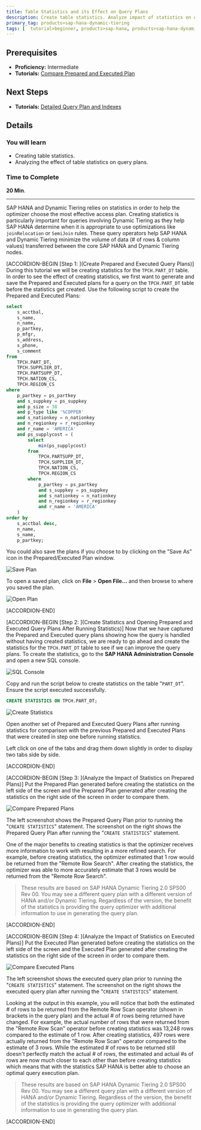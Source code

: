 ```yaml
---
title: Table Statistics and its Effect on Query Plans
description: Create table statistics. Analyze impact of statistics on query plans.
primary_tag: products>sap-hana-dynamic-tiering
tags: [  tutorial>beginner, products>sap-hana, products>sap-hana-dynamic-tiering, products>sap-hana-studio, topic>big-data, topic>sql ]
---
```

## Prerequisites
 - **Proficiency:** Intermediate
 - **Tutorials:** [Compare Prepared and Executed Plan](https://www.sap.com/developer/tutorials/dt-query-processing-part2.html)

## Next Steps
 - **Tutorials:** [Detailed Query Plan and Indexes](https://www.sap.com/developer/tutorials/dt-query-processing-part4.html)

## Details
### You will learn
 - Creating table statistics.
 - Analyzing the effect of table statistics on query plans.

### Time to Complete
**20 Min**.

---

SAP HANA and Dynamic Tiering relies on statistics in order to help the optimizer choose the most effective access plan. Creating statistics is particularly important for queries involving Dynamic Tiering as they help SAP HANA determine when it is appropriate to use optimizations like `joinRelocation` or `SemiJoin` rules. These query operators help SAP HANA and Dynamic Tiering minimize the volume of data (# of rows & column values) transferred between the core SAP HANA and Dynamic Tiering nodes.

[ACCORDION-BEGIN [Step 1: ](Create Prepared and Executed Query Plans)]
During this tutorial we will be creating statistics for the `TPCH.PART_DT` table. In order to see the effect of creating statistics, we first want to generate and save the Prepared and Executed plans for a query on the `TPCH.PART_DT` table before the statistics get created. Use the following script to create the Prepared and Executed Plans:

``` sql
select
	s_acctbal,
	s_name,
	n_name,
	p_partkey,
	p_mfgr,
	s_address,
	s_phone,
	s_comment
from
	TPCH.PART_DT,
	TPCH.SUPPLIER_DT,
	TPCH.PARTSUPP_DT,
	TPCH.NATION_CS,
	TPCH.REGION_CS
where
	p_partkey = ps_partkey
	and s_suppkey = ps_suppkey
	and p_size = 38
	and p_type like '%COPPER'
	and s_nationkey = n_nationkey
	and n_regionkey = r_regionkey
	and r_name = 'AMERICA'
	and ps_supplycost = (
		select
			min(ps_supplycost)
		from
			TPCH.PARTSUPP_DT,
			TPCH.SUPPLIER_DT,
			TPCH.NATION_CS,
			TPCH.REGION_CS
		where
			p_partkey = ps_partkey
			and s_suppkey = ps_suppkey
			and s_nationkey = n_nationkey
			and n_regionkey = r_regionkey
			and r_name = 'AMERICA'
	)
order by
	s_acctbal desc,
	n_name,
	s_name,
	p_partkey;
```

You could also save the plans if you choose to by clicking on the "Save As" icon in the Prepared/Executed Plan window.

![Save Plan](save-prepared-plan.png)

To open a saved plan, click on **File** > **Open File...** and then browse to where you saved the plan.

![Open Plan](open-prepared-plan.png)


[ACCORDION-END]

[ACCORDION-BEGIN [Step 2: ](Create Statistics and Opening Prepared and Executed Query Plans After Running Statistics)]
Now that we have captured the Prepared and Executed query plans showing how the query is handled without having created statistics, we are ready to go ahead and create the statistics for the `TPCH.PART_DT` table to see if we can improve the query plans. To create the statistics, go to the **SAP HANA Administration Console** and open a new SQL console.

![SQL Console](sql-console.png)

Copy and run the script below to create statistics on the table "`PART_DT`". Ensure the script executed successfully.

``` sql
CREATE STATISTICS ON TPCH.PART_DT;
```

![Create Statistics](create-statistics.png)

Open another set of Prepared and Executed Query Plans after running statistics for comparison with the previous Prepared and Executed Plans that were created in step one before running statistics.

Left click on one of the tabs and drag them down slightly in order to display two tabs side by side.


[ACCORDION-END]

[ACCORDION-BEGIN [Step 3: ](Analyze the Impact of Statistics on Prepared Plans)]
Put the Prepared Plan generated before creating the statistics  on the left side of the screen and the Prepared Plan generated after creating the statistics on the right side of the screen in order to compare them.

![Compare Prepared Plans](compare-estimate.png)

The left screenshot shows the Prepared Query Plan prior to running the "`CREATE STATISTICS`" statement. The screenshot on the right shows the Prepared Query Plan after running the "`CREATE STATISTICS`" statement.

One of the major benefits to creating statistics is that the optimizer receives more information to work with resulting in a more refined search. For example, before creating statistics, the optimizer estimated that 1 row would be returned from the "Remote Row Search". After creating the statistics, the optimizer was able to more accurately estimate that 3 rows would be returned from the "Remote Row Search".

>These results are based on SAP HANA Dynamic Tiering 2.0 SPS00 Rev 00. You may see a different query plan with a different version of HANA and/or Dynamic Tiering. Regardless of the version, the benefit of the statistics is providing the query optimizer with additional information to use in generating the query plan.


[ACCORDION-END]

[ACCORDION-BEGIN [Step 4: ](Analyze the Impact of Statistics on Executed Plans)]
Put the Executed Plan generated before creating the statistics on the left side of the screen and the Executed Plan generated after creating the statistics on the right side of the screen in order to compare them.

![Compare Executed Plans](compare-executed.png)

The left screenshot shows the executed query plan prior to running the "`CREATE STATISTICS`" statement. The screenshot on the right shows the executed query plan after running the "`CREATE STATISTICS`" statement.

Looking at the output in this example, you will notice that both the estimated # of rows to be returned from the Remote Row Scan operator (shown in brackets in the query plan) and the actual # of rows being returned have changed. For example, the actual number of rows that were returned from the "Remote Row Scan" operator before creating statistics was 13,248 rows compared to the estimate of 1 row. After creating statistics, 497 rows were actually returned from the "Remote Row Scan" operator compared to the estimate of 3 rows. While the estimated # of rows to be returned still doesn't perfectly match the actual # of rows, the estimated and actual #s of rows are now much closer to each other than before creating statistics which means that with the statistics SAP HANA is better able to choose an optimal query execution plan.

>These results are based on SAP HANA Dynamic Tiering 2.0 SPS00 Rev 00. You may see a different query plan with a different version of HANA and/or Dynamic Tiering. Regardless of the version, the benefit of the statistics is providing the query optimizer with additional information to use in generating the query plan.


[ACCORDION-END]

